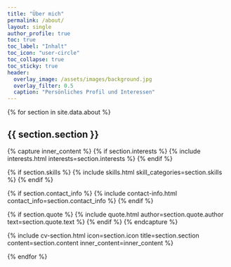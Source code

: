 ```yaml
---
title: "Über mich"
permalink: /about/
layout: single
author_profile: true
toc: true
toc_label: "Inhalt"
toc_icon: "user-circle"
toc_collapse: true
toc_sticky: true
header:
  overlay_image: /assets/images/background.jpg
  overlay_filter: 0.5
  caption: "Persönliches Profil und Interessen"
---
```


<style>
/* Stelle sicher, dass die Anker-Links korrekt funktionieren */
.section-anchor {
  display: block;
  position: relative;
  top: -100px;
  visibility: hidden;
}
</style>

{% for section in site.data.about %}
<span id="{{ section.section | slugify }}" class="section-anchor"></span>
## <i class="fas fa-{{ section.icon }}"></i> {{ section.section }}

{% capture inner_content %}
  {% if section.interests %}
    {% include interests.html interests=section.interests %}
  {% endif %}

  {% if section.skills %}
    {% include skills.html skill_categories=section.skills %}
  {% endif %}

  {% if section.contact_info %}
    {% include contact-info.html contact_info=section.contact_info %}
  {% endif %}

  {% if section.quote %}
    {% include quote.html author=section.quote.author text=section.quote.text %}
  {% endif %}
{% endcapture %}

{% include cv-section.html 
  icon=section.icon 
  title=section.section 
  content=section.content 
  inner_content=inner_content %}

{% endfor %} 
